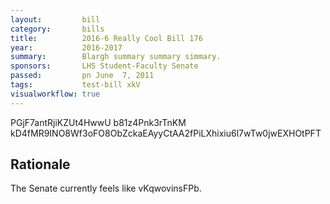 ```yaml
---
layout:         bill
category:       bills
title:          2016-6 Really Cool Bill 176
year:           2016-2017
summary:        Blargh summary summary simmary.
sponsors:       LHS Student-Faculty Senate
passed:         pn June  7, 2011
tags:           test-bill xkV
visualworkflow: true
---
```



PGjF7antRjiKZUt4HwwU b81z4Pnk3rTnKM kD4fMR9INO8Wf3oFO8ObZckaEAyyCtAA2fPiLXhixiu6l7wTw0jwEXHOtPFT 




Rationale
---------
The Senate currently feels like vKqwovinsFPb.
